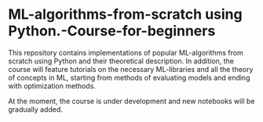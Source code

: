 # ML-algorithms-from-scratch using Python.-Course-for-beginners

This repository contains implementations of popular ML-algorithms from scratch using Python and their theoretical description. In addition, the course will feature tutorials on the necessary ML-libraries and all the theory of concepts in ML, starting from methods of evaluating models and ending with optimization methods.

At the moment, the course is under development and new notebooks will be gradually added.
